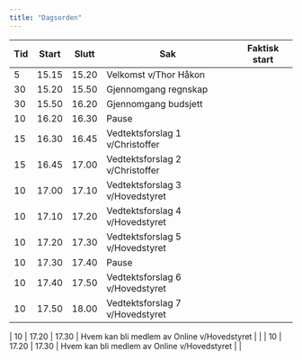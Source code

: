 ```yaml
---
title: "Dagsorden"
---
```


|  Tid | Start   | Slutt   | Sak   | Faktisk start   |
|---|---|---|---|---|
| 5 | 15.15  |  15.20  | Velkomst v/Thor Håkon |   |
| 30  | 15.20  | 15.50  | Gjennomgang regnskap  |   |
| 30  | 15.50  | 16.20  | Gjennomgang budsjett  |   |
| 10  | 16.20  | 16.30  | Pause  |   |
| 15  | 16.30  | 16.45  | Vedtektsforslag 1 v/Christoffer  |   |
| 15  | 16.45  | 17.00  | Vedtektsforslag 2 v/Christoffer  |   |
| 10  | 17.00  | 17.10  | Vedtektsforslag 3 v/Hovedstyret  |   |
| 10  | 17.10  | 17.20  | Vedtektsforslag 4 v/Hovedstyret  |   |
| 10  | 17.20  | 17.30  | Vedtektsforslag 5 v/Hovedstyret  |   |
| 10  | 17.30  | 17.40  | Pause  |   |
| 10  | 17.40  | 17.50  | Vedtektsforslag 6 v/Hovedstyret  |   |
| 10  | 17.50  | 18.00  | Vedtektsforslag 7 v/Hovedstyret  |   |



| 10  | 17.20  | 17.30  | Hvem kan bli medlem av Online v/Hovedstyret  |   |
| 10  | 17.20  | 17.30  | Hvem kan bli medlem av Online v/Hovedstyret  |   |